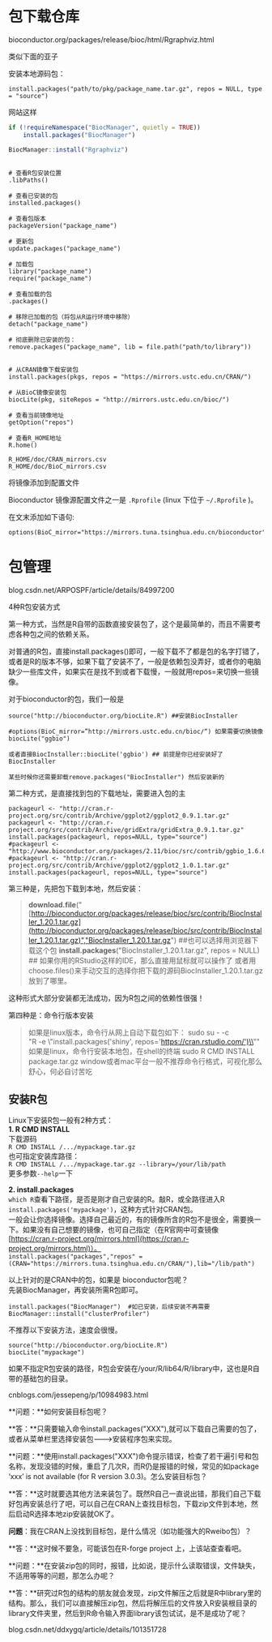 # 包下载仓库






bioconductor.org/packages/release/bioc/html/Rgraphviz.html




类似下面的亚子


安装本地源码包：

```
install.packages("path/to/pkg/package_name.tar.gz", repos = NULL, type = "source")
```






网站这样








```R
if (!requireNamespace("BiocManager", quietly = TRUE))
    install.packages("BiocManager")

BiocManager::install("Rgraphviz")

```



```

# 查看R包安装位置
.libPaths()
 
# 查看已安装的包
installed.packages()
 
# 查看包版本
packageVersion("package_name")
 
# 更新包
update.packages("package_name")
 
# 加载包
library("package_name")
require("package_name")
 
# 查看加载的包
.packages()
 
# 移除已加载的包（将包从R运行环境中移除）
detach("package_name")
 
# 彻底删除已安装的包：
remove.packages("package_name", lib = file.path("path/to/library"))
```



```

# 从CRAN镜像下载安装包
install.packages(pkgs, repos = "https://mirrors.ustc.edu.cn/CRAN/")
 
# 从BioC镜像安装包
biocLite(pkg, siteRepos = "http://mirrors.ustc.edu.cn/bioc/")
```





```
# 查看当前镜像地址
getOption("repos")
 
# 查看R_HOME地址
R.home()
 
R_HOME/doc/CRAN_mirrors.csv
R_HOME/doc/BioC_mirrors.csv
```



将镜像添加到配置文件

Bioconductor 镜像源配置文件之一是 `.Rprofile` (linux 下位于 `~/.Rprofile` )。

在文末添加如下语句:

```
options(BioC_mirror="https://mirrors.tuna.tsinghua.edu.cn/bioconductor")
```

# 包管理



blog.csdn.net/ARPOSPF/article/details/84997200

4种R包安装方式

第一种方式，当然是R自带的函数直接安装包了，这个是最简单的，而且不需要考虑各种包之间的依赖关系。

对普通的R包，直接install.packages()即可，一般下载不了都是包的名字打错了，或者是R的版本不够，如果下载了安装不了，一般是依赖包没弄好，或者你的电脑缺少一些库文件，如果实在是找不到或者下载慢，一般就用repos=来切换一些镜像。



对于bioconductor的包，我们一般是

```
source("http://bioconductor.org/biocLite.R") ##安装BiocInstaller

#options(BioC_mirror=”http://mirrors.ustc.edu.cn/bioc/“) 如果需要切换镜像
biocLite("ggbio")

或者直接BiocInstaller::biocLite('ggbio') ## 前提是你已经安装好了BiocInstaller

某些时候你还需要卸载remove.packages("BiocInstaller") 然后安装新的
```

第二种方式，是直接找到包的下载地址，需要进入包的主

```
packageurl <- "http://cran.r-project.org/src/contrib/Archive/ggplot2/ggplot2_0.9.1.tar.gz"
packageurl <- "http://cran.r-project.org/src/contrib/Archive/gridExtra/gridExtra_0.9.1.tar.gz"
install.packages(packageurl, repos=NULL, type="source")
#packageurl <- "http://www.bioconductor.org/packages/2.11/bioc/src/contrib/ggbio_1.6.6.tar.gz"
#packageurl <- "http://cran.r-project.org/src/contrib/Archive/ggplot2/ggplot2_1.0.1.tar.gz"
install.packages(packageurl, repos=NULL, type="source")
```

第三种是，先把包下载到本地，然后安装：

> **download.file**("[http://bioconductor.org/packages/release/bioc/src/contrib/BiocInstaller_1.20.1.tar.gz](http://bioconductor.org/packages/release/bioc/src/contrib/BiocInstaller_1.20.1.tar.gz)","BiocInstaller_1.20.1.tar.gz")
> ##也可以选择用浏览器下载这个包
> **install.packages**("BiocInstaller_1.20.1.tar.gz", repos = NULL)
> \## 如果你用的RStudio这样的IDE，那么直接用鼠标就可以操作了
> 或者用choose.files()来手动交互的选择你把下载的源码BiocInstaller_1.20.1.tar.gz放到了哪里。

这种形式大部分安装都无法成功，因为R包之间的依赖性很强！

第四种是：命令行版本安装

> 如果是linux版本，命令行从网上自动下载包如下：
> sudo su - -c \
> "R -e \\"install.packages('shiny', repos='https://cran.rstudio.com/')\\""
> 如果是linux，命令行安装本地包，在shell的终端
> sudo R CMD INSTALL package.tar.gz
> window或者mac平台一般不推荐命令行格式，可视化那么舒心，何必自讨苦吃



## 安装R包

Linux下安装R包一般有2种方式：  
**1\. R CMD INSTALL**  
下载源码  
`R CMD INSTALL /.../mypackage.tar.gz`  
也可指定安装库路径：  
`R CMD INSTALL /.../mypackage.tar.gz --library=/your/lib/path`  
更多参数`--help`一下

**2\. install.packages**  
`which R`查看下路径，是否是刚才自己安装的R。敲R，或全路径进入R  
`install.packages('mypackage')`，这种方式针对CRAN包。  
一般会让你选择镜像。选择自己最近的，有的镜像所含的R包不是很全，需要换一下。如果没有自己想要的镜像，也可自己指定（在R官网中可查镜像[https://cran.r-project.org/mirrors.html](https://cran.r-project.org/mirrors.html)）。  
`install.packages("packages","repos" = (CRAN="https://mirrors.tuna.tsinghua.edu.cn/CRAN/"),lib="/lib/path")`

以上针对的是CRAN中的包，如果是 bioconductor包呢？  
先装BiocManager，再安装所需R包即可。

```
install.packages("BiocManager")  #如已安装，后续安装不再需要
BiocManager::install("clusterProfiler")

```

不推荐以下安装方法，速度会很慢。

```
source("http://bioconductor.org/biocLite.R")
biocLite("mypackage")

```

如果不指定R包安装的路径，R包会安装在/your/R/lib64/R/library中，这也是R自带的基础包的目录。


cnblogs.com/jessepeng/p/10984983.html

**问题：**如何安装目标包呢？

**答：**只需要输入命令install.packages("XXX"),就可以下载自己需要的包了，或者从菜单栏里选择安装包--->安装程序包来实现。

**问题：**使用install.packages("XXX")命令提示错误，检查了若干遍引号和包名称，发现没错的时候，重启了几次R，而R仍是报错的时候，常见的如package ‘xxx’ is not available (for R version 3.0.3)。怎么安装目标包？

**答：**这时就要选其他方法来装包了。既然R自己一直说出错，那我们自己下载好包再安装总行了吧，可以自己在CRAN上查找目标包，下载zip文件到本地，然后启动R选择本地zip安装就OK了。

**问题**：我在CRAN上没找到目标包，是什么情况（如功能强大的Rweibo包）？

**答：**这时候不要急，可能该包在R-forge project 上，上该站查查看吧。

**问题：**在安装zip包的同时，报错，比如说，提示什么读取错误，文件缺失，不适用等等的问题，那怎么办呢？

**答：**研究过R包的结构的朋友就会发现，zip文件解压之后就是R中library里的结构。那么，我们可以直接解压zip包，然后将解压后的文件放入R安装根目录的library文件夹里，然后到R命令输入界面library该包试试，是不是成功了呢？



blog.csdn.net/ddxygq/article/details/101351728









